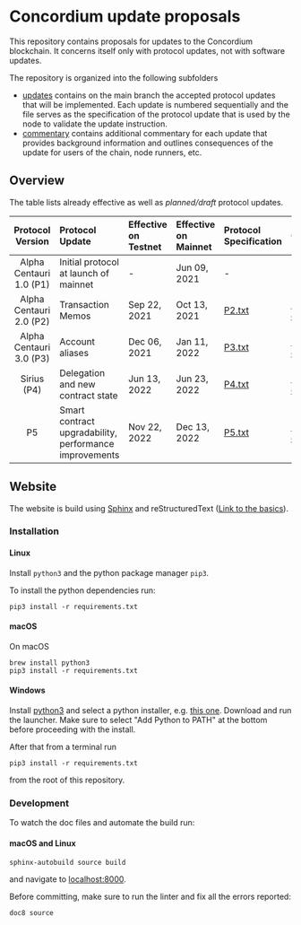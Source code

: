 # Concordium update proposals

This repository contains proposals for updates to the Concordium blockchain.
It concerns itself only with protocol updates, not with software updates.

The repository is organized into the following subfolders
- [updates](./updates) contains on the main branch the accepted protocol
  updates that will be implemented. Each update is numbered sequentially and the
  file serves as the specification of the protocol update that is used by the
  node to validate the update instruction.
- [commentary](./commentary) contains additional commentary for each update that
  provides background information and outlines consequences of the update for
  users of the chain, node runners, etc.
## Overview

The table lists already effective as well as *planned/draft* protocol updates.

| Protocol Version | Protocol Update | Effective on Testnet | Effective on Mainnet | Protocol Specification | Commentary | Specification Hash | Transaction Hash (Mainnet) | Block Hash (Mainnet) |
| :---: | :--- | :--- | :--- | :--- | :--- | :--- | :--- | :--- |
| Alpha Centauri 1.0 (P1) | Initial protocol at launch of mainnet | - | Jun 09, 2021 | - | - | - | - | - |
| Alpha Centauri 2.0 (P2) | Transaction Memos | Sep 22, 2021 | Oct 13, 2021 | [P2.txt](../main/updates/P2.txt) | [P2-commentary.txt](../main/commentary/P2-commentary.txt) | `9b1f206bbe230fef248c9312805460b4f1b05c1ef3964946981a8d4abb58b923` | `bfa62d327aeffb82978b4bad9e23d9776dddccd5fad100bc26d470c0ed5c322c` | `81bec0077c29616799e4ad9ccde28b5de76c218045eea036a173a2441725fdb3` |
| Alpha Centauri 3.0 (P3) | Account aliases | Dec 06, 2021 | Jan 11, 2022 | [P3.txt](../main/updates/P3.txt) | [P3-commentary.txt](../main/commentary/P3-commentary.txt) | `ec9f7733e872ed0b8f1f386d12c5c725379fc609ce246ffdce28cfb9163ea350` | `7d26c03a30d3156102d50e1c1429786191a002f0d124f82d6447ed3dab9da0d8` | `da7ad0050ac7352183b5731ec81d9b39a064248ba9c4acb8d12daa678040db43` |
| Sirius (P4) | Delegation and new contract state | Jun 13, 2022 | Jun 23, 2022 | [P4.txt](../main/updates/P4.txt) | [P4-commentary.txt](../main/commentary/P4-commentary.txt) | `20c6f246713e573fb5bfdf1e59c0a6f1a37cded34ff68fda4a60aa2ed9b151aa` | `4c135293c661cc57890aab1889e8263db70e3a857983e6aa7ffa5ea6806b9338` | `476093e74014d9c735de0173a653f094f15ee1a4d2693f24bddd184672723d98` |
| P5 | Smart contract upgradability, performance improvements | Nov 22, 2022 | Dec 13, 2022 | [P5.txt](../main/updates/P5.txt) | [P5-commentary.txt](../main/commentary/P5-commentary.txt) | `af5684e70c1438e442066d017e4410af6da2b53bfa651a07d81efa2aa668db20` | `6ca196c7fa2f3e0e64b7fa9b6c7299c5196ff38122768b799fab612db31b2114` | `5443ee296c0a87af8631998e5e7edd80ac4edec5c64255bdf8415af6e4bd0f43` |


## Website

The website is build using [Sphinx](https://www.sphinx-doc.org/en/master/index.html) and reStructuredText ([Link to the basics](https://www.sphinx-doc.org/en/master/usage/restructuredtext/basics.html)).

### Installation

#### Linux

Install `python3` and the python package manager `pip3`.

To install the python dependencies run:
```
pip3 install -r requirements.txt
```

#### macOS

On macOS
```
brew install python3
pip3 install -r requirements.txt
```

#### Windows

Install [python3](https://www.python.org/downloads/windows/)
and select a python installer, e.g. [this one](https://www.python.org/ftp/python/3.9.1/python-3.9.1-amd64.exe).
Download and run the launcher. Make sure to select "Add Python to PATH" at the bottom before proceeding with the install.

After that from a terminal run
```
pip3 install -r requirements.txt
```
from the root of this repository.
### Development

To watch the doc files and automate the build run:

#### macOS and Linux
```
sphinx-autobuild source build
```
and navigate to [localhost:8000](http://localhost:8000).


Before committing, make sure to run the linter and fix all the errors reported:
```
doc8 source
```
